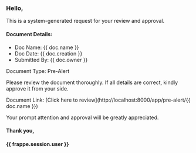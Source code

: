 <h3>Hello,</h3>

<p>This is a system-generated request for your review and approval.</p>

<h4>Document Details:</h4>
<ul>
    <li>Doc Name: {{ doc.name }}</li>
    <li>Doc Date: {{ doc.creation }}</li>
    <li>Submitted By: {{ doc.owner }}</li>
</ul>
<p>Document Type: Pre-Alert</p>
<p>Please review the document thoroughly. If all details are correct, kindly approve it from your side.</p>

<p>Document Link: [Click here to review](http://localhost:8000/app/pre-alert/{{ doc.name }})</p>

<p>Your prompt attention and approval will be greatly appreciated.</p>

<h4>Thank you,</h4>
<h4>{{ frappe.session.user }}</h4>
